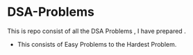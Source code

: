# DSA-Problems

This is repo consist of all the DSA Problems , I have prepared .

- This consists of Easy Problems to the Hardest Problem.

